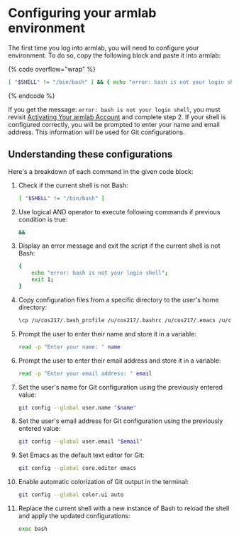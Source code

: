 # Configuring your armlab environment

The first time you log into armlab, you will need to configure your environment. To do so, copy the following block and paste it into armlab:

{% code overflow="wrap" %}
```bash
[ "$SHELL" != "/bin/bash" ] && { echo "error: bash is not your login shell"; exit 1; }; \cp /u/cos217/.bash_profile /u/cos217/.bashrc /u/cos217/.emacs /u/cos217/.splintrc ~/; read -p "Enter your name: " name; read -p "Enter your email address: " email; git config --global user.name "$name"; git config --global user.email "$email"; git config --global core.editor emacs; git config --global color.ui auto; exec bash
```
{% endcode %}

If you get the message: `error: bash is not your login shell`, you must revisit [Activating Your armlab Account](activating-your-armlab-account.md) and complete step 2. If your shell is configured correctly, you will be prompted to enter your name and email address. This information will be used for Git configurations.

## Understanding these configurations

Here's a breakdown of each command in the given code block:

1.  Check if the current shell is not Bash:

    ```bash
    [ "$SHELL" != "/bin/bash" ]
    ```
2.  Use logical AND operator to execute following commands if previous condition is true:

    ```bash
    &&
    ```
3.  Display an error message and exit the script if the current shell is not Bash:

    ```bash
    { 
        echo "error: bash is not your login shell"; 
        exit 1; 
    }
    ```
4.  Copy configuration files from a specific directory to the user's home directory:

    ```bash
    \cp /u/cos217/.bash_profile /u/cos217/.bashrc /u/cos217/.emacs /u/cos217/.splintrc ~/
    ```
5.  Prompt the user to enter their name and store it in a variable:

    ```bash
    read -p "Enter your name: " name
    ```
6.  Prompt the user to enter their email address and store it in a variable:

    ```bash
    read -p "Enter your email address: " email
    ```
7.  Set the user's name for Git configuration using the previously entered value:

    ```bash
    git config --global user.name "$name"
    ```
8.  Set the user's email address for Git configuration using the previously entered value:

    ```bash
    git config --global user.email "$email"
    ```
9.  Set Emacs as the default text editor for Git:

    ```bash
    git config --global core.editor emacs
    ```
10. Enable automatic colorization of Git output in the terminal:

    ```bash
    git config --global color.ui auto
    ```
11. Replace the current shell with a new instance of Bash to reload the shell and apply the updated configurations:

    ```bash
    exec bash
    ```
